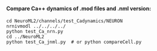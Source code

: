 #### Compare Ca++ dynamics of .mod files and .nml version:

    cd NeuroML2/channels/test_Cadynamics/NEURON
    nrnivmodl ../../../../
    python test_Ca_nrn.py
    cd ../NeuroML2
    python test_Ca_jnml.py  # or python compareCell.py
